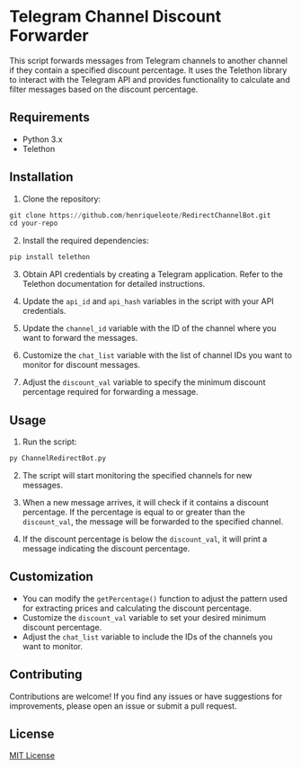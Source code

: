# Telegram Channel Discount Forwarder

This script forwards messages from Telegram channels to another channel if they contain a specified discount percentage. It uses the Telethon library to interact with the Telegram API and provides functionality to calculate and filter messages based on the discount percentage.

## Requirements

- Python 3.x
- Telethon

## Installation

1. Clone the repository:


```python
git clone https://github.com/henriqueleote/RedirectChannelBot.git
cd your-repo
```

2. Install the required dependencies:

```python
pip install telethon

```

3. Obtain API credentials by creating a Telegram application. Refer to the Telethon documentation for detailed instructions.

4. Update the `api_id` and `api_hash` variables in the script with your API credentials.

5. Update the `channel_id` variable with the ID of the channel where you want to forward the messages.

6. Customize the `chat_list` variable with the list of channel IDs you want to monitor for discount messages.

7. Adjust the `discount_val` variable to specify the minimum discount percentage required for forwarding a message.

## Usage

1. Run the script:

```python
py ChannelRedirectBot.py
```
2. The script will start monitoring the specified channels for new messages.

3. When a new message arrives, it will check if it contains a discount percentage. If the percentage is equal to or greater than the `discount_val`, the message will be forwarded to the specified channel.

4. If the discount percentage is below the `discount_val`, it will print a message indicating the discount percentage.

## Customization

- You can modify the `getPercentage()` function to adjust the pattern used for extracting prices and calculating the discount percentage.
- Customize the `discount_val` variable to set your desired minimum discount percentage.
- Adjust the `chat_list` variable to include the IDs of the channels you want to monitor.

## Contributing

Contributions are welcome! If you find any issues or have suggestions for improvements, please open an issue or submit a pull request.

## License

[MIT License](LICENSE)